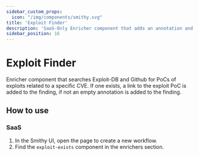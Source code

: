 ```yaml
---
sidebar_custom_props:
  icon: "/img/components/smithy.svg"
title: 'Exploit Finder'
description: 'SaaS-Only Enricher component that adds an annotation and a filter if it can find an exploit for the given CVE'
sidebar_position: 16
---
```


# Exploit Finder

Enricher component that searches Exploit-DB and Github for PoCs of exploits
related to a specific CVE.
If one exists, a link to the exploit PoC is added to the finding, if not an
empty annotation is added to the finding.

## How to use

### SaaS

1. In the Smithy UI, open the page to create a new workflow.
2. Find the `exploit-exists` component in the enrichers section.
